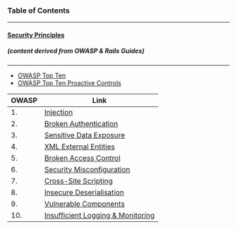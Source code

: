 ### Table of Contents
---
#### [Security Principles](https://github.com/ClareBee/skills_matrix/tree/master/security_principles)

##### *(content derived from OWASP & Rails Guides)*
---
- [OWASP Top Ten](https://github.com/ClareBee/skills_matrix/blob/master/security_principles/OWASP_top_ten.md)
- [OWASP Top Ten Proactive Controls](https://github.com/ClareBee/skills_matrix/blob/master/security_principles/OWASP_proactive_controls.md)

|OWASP| Link|
| --- | ---
| 1. | [Injection](https://github.com/ClareBee/skills_matrix/blob/master/security_principles/A01_Injection.md)  
| 2. | [Broken Authentication](https://github.com/ClareBee/skills_matrix/blob/master/security_principles/A02_Broken_Authentication.md)
| 3. | [Sensitive Data Exposure](https://github.com/ClareBee/skills_matrix/blob/master/security_principles/A03_Sensitive_Data_Exposure.md)
| 4. | [XML External Entities](https://github.com/ClareBee/skills_matrix/blob/master/security_principles/A04_XML_External_Entities.md)
| 5. | [Broken Access Control](https://github.com/ClareBee/skills_matrix/blob/master/security_principles/A05_Broken_Access_Control.md)
| 6. | [Security Misconfiguration](https://github.com/ClareBee/skills_matrix/blob/master/security_principles/A06_Security_Misconfiguration.md)
| 7. | [Cross-Site Scripting](https://github.com/ClareBee/skills_matrix/blob/master/security_principles/A07_Cross_Site_Scripting.md)
| 8. | [Insecure Deserialisation](https://github.com/ClareBee/skills_matrix/blob/master/security_principles/A08_Insecure_Deserialisation.md)
| 9. | [Vulnerable Components](https://github.com/ClareBee/skills_matrix/blob/master/security_principles/A09_Vulnerable_Components.md)
| 10. |[Insufficient Logging & Monitoring](https://github.com/ClareBee/skills_matrix/blob/master/security_principles/A10_Insufficient_Logging_Monitoring.md)
